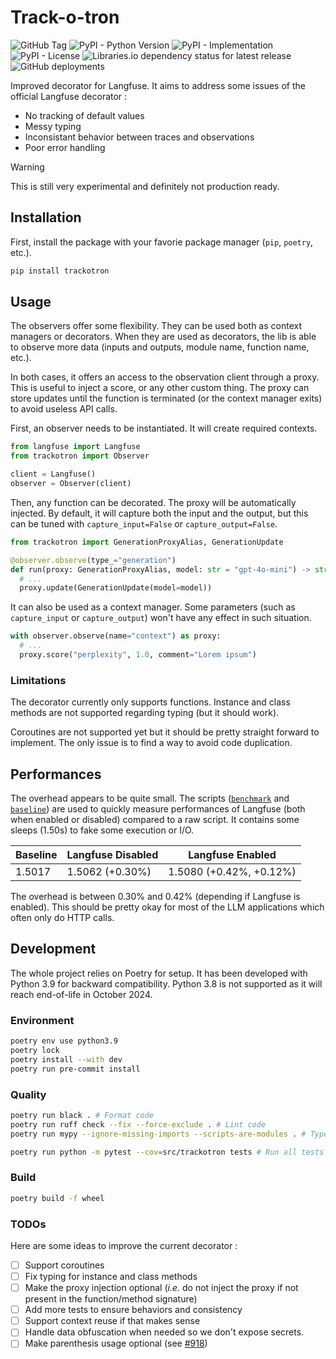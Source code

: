 # Track-o-tron

![GitHub Tag](https://img.shields.io/github/v/tag/bendabir/trackotron?sort=semver&label=version)
![PyPI - Python Version](https://img.shields.io/pypi/pyversions/trackotron)
![PyPI - Implementation](https://img.shields.io/pypi/implementation/trackotron)
![PyPI - License](https://img.shields.io/pypi/l/trackotron)
![Libraries.io dependency status for latest release](https://img.shields.io/librariesio/release/pypi/trackotron)
![GitHub deployments](https://img.shields.io/github/deployments/bendabir/trackotron/release?label=release)

Improved decorator for Langfuse. It aims to address some issues of the official Langfuse decorator :

- No tracking of default values
- Messy typing
- Inconsistant behavior between traces and observations
- Poor error handling

> [!WARNING]
> This is still very experimental and definitely not production ready.

## Installation

First, install the package with your favorie package manager (`pip`, `poetry`, etc.).

```python
pip install trackotron
```

## Usage

The observers offer some flexibility. They can be used both as context managers or decorators. When they are used as decorators, the lib is able to observe more data (inputs and outputs, module name, function name, etc.).

In both cases, it offers an access to the observation client through a proxy. This is useful to inject a score, or any other custom thing. The proxy can store updates until the function is terminated (or the context manager exits) to avoid useless API calls.

First, an observer needs to be instantiated. It will create required contexts.

```python
from langfuse import Langfuse
from trackotron import Observer

client = Langfuse()
observer = Observer(client)
```

Then, any function can be decorated. The proxy will be automatically injected. By default, it will capture both the input and the output, but this can be tuned with `capture_input=False` or `capture_output=False`.

```python
from trackotron import GenerationProxyAlias, GenerationUpdate

@observer.observe(type_="generation")
def run(proxy: GenerationProxyAlias, model: str = "gpt-4o-mini") -> str:
  # ...
  proxy.update(GenerationUpdate(model=model))
```

It can also be used as a context manager. Some parameters (such as `capture_input` or `capture_output`) won't have any effect in such situation.

```python
with observer.observe(name="context") as proxy:
  # ...
  proxy.score("perplexity", 1.0, comment="Lorem ipsum")
```

### Limitations

The decorator currently only supports functions. Instance and class methods are not supported regarding typing (but it should work).

Coroutines are not supported yet but it should be pretty straight forward to implement. The only issue is to find a way to avoid code duplication.

## Performances

The overhead appears to be quite small. The scripts ([`benchmark`](./scripts/benchmark.py) and [`baseline`](./scripts/baseline.py)) are used to quickly measure performances of Langfuse (both when enabled or disabled) compared to a raw script. It contains some sleeps (1.50s) to fake some execution or I/O.

| Baseline | Langfuse Disabled | Langfuse Enabled        |
| -------- | ----------------- | ----------------------- |
| 1.5017   | 1.5062 (+0.30%)   | 1.5080 (+0.42%, +0.12%) |

The overhead is between 0.30% and 0.42% (depending if Langfuse is enabled). This should be pretty okay for most of the LLM applications which often only do HTTP calls.

## Development

The whole project relies on Poetry for setup. It has been developed with Python 3.9 for backward compatibility. Python 3.8 is not supported as it will reach end-of-life in October 2024.

### Environment

```bash
poetry env use python3.9
poetry lock
poetry install --with dev
poetry run pre-commit install
```

### Quality

```bash
poetry run black . # Format code
poetry run ruff check --fix --force-exclude . # Lint code
poetry run mypy --ignore-missing-imports --scripts-are-modules . # Type check code
```

```bash
poetry run python -m pytest --cov=src/trackotron tests # Run all tests
```

### Build

```bash
poetry build -f wheel
```

### TODOs

Here are some ideas to improve the current decorator :

- [ ] Support coroutines
- [ ] Fix typing for instance and class methods
- [ ] Make the proxy injection optional (_i.e._ do not inject the proxy if not present in the function/method signature)
- [ ] Add more tests to ensure behaviors and consistency
- [ ] Support context reuse if that makes sense
- [ ] Handle data obfuscation when needed so we don't expose secrets.
- [ ] Make parenthesis usage optional (see [#918](https://github.com/langfuse/langfuse-python/pull/918))
